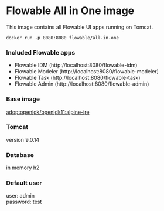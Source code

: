 # Flowable All in One image

This image contains all Flowable UI apps running on Tomcat.

```
docker run -p 8080:8080 flowable/all-in-one
```

### Included Flowable apps
* Flowable IDM  (http://localhost:8080/flowable-idm)
* Flowable Modeler  (http://localhost:8080/flowable-modeler)
* Flowable Task  (http://localhost:8080/flowable-task)
* Flowable Admin  (http://localhost:8080/flowable-admin)

### Base image
[adoptopenjdk/openjdk11:alpine-jre](https://github.com/AdoptOpenJDK/openjdk-docker/blob/master/11/jre/alpine/Dockerfile.hotspot.releases.full)

### Tomcat

version 9.0.14

### Database

in memory h2

### Default user

user: admin  
password: test